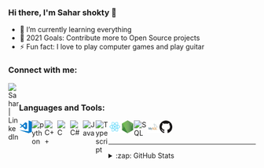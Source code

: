 ### Hi there, I'm Sahar shokty 👋

- 🌱 I’m currently learning everything
- 🥅 2021 Goals: Contribute more to Open Source projects
- ⚡ Fun fact: I love to play computer games and play guitar


### Connect with me:

[<img align="left" alt="Sahar | LinkedIn" width="22px" src="https://cdn.jsdelivr.net/npm/simple-icons@v3/icons/linkedin.svg" />][linkedin]
<br />

### Languages and Tools:

<img align="left" alt="Visual Studio Code" width="26px" src="https://raw.githubusercontent.com/github/explore/80688e429a7d4ef2fca1e82350fe8e3517d3494d/topics/visual-studio-code/visual-studio-code.png" />
<img align="left" alt="python" width="26px" src="https://www.python.org/static/opengraph-icon-200x200.png" >
<img align="left" alt="C++" width="26px" src="https://upload.wikimedia.org/wikipedia/commons/thumb/1/18/ISO_C%2B%2B_Logo.svg/1024px-ISO_C%2B%2B_Logo.svg.png" >
<img align="left" alt="C" width="26px" src="https://1.bp.blogspot.com/-puJcnwUQ7lw/WJb4HpFc50I/AAAAAAAAH7M/MU6omuLdsBsEYwvghF6ZV_COIT4yg_ABACLcB/s280/C%2Blogo%2Bsmall.png" >
<img align="left" alt="C#" width="26px" src="https://upload.wikimedia.org/wikipedia/commons/thumb/0/0d/C_Sharp_wordmark.svg/1200px-C_Sharp_wordmark.svg.png" >
<img align="left" alt="Java" width="26px" src="https://upload.wikimedia.org/wikipedia/en/thumb/3/30/Java_programming_language_logo.svg/1200px-Java_programming_language_logo.svg.png" >
<img align="left" alt="Typescript" width="26px" src="https://miro.medium.com/max/300/1*RmhCkNR30Ecf6xox3GrOlw.png" >
<img align="left" alt="React" width="26px" src="https://raw.githubusercontent.com/github/explore/80688e429a7d4ef2fca1e82350fe8e3517d3494d/topics/react/react.png" />
<img align="left" alt="Node.js" width="26px" src="https://raw.githubusercontent.com/github/explore/80688e429a7d4ef2fca1e82350fe8e3517d3494d/topics/nodejs/nodejs.png" />
<img align="left" alt="SQL" width="26px" src="https://image.flaticon.com/icons/png/512/29/29165.png" />
<img align="left" alt="MySQL" width="26px" src="https://raw.githubusercontent.com/github/explore/80688e429a7d4ef2fca1e82350fe8e3517d3494d/topics/mysql/mysql.png" />
<img align="left" alt="GitHub" width="26px" src="https://raw.githubusercontent.com/github/explore/78df643247d429f6cc873026c0622819ad797942/topics/github/github.png" />
<br />
<br />

---

<details>
  <summary>:zap: GitHub Stats</summary>

  <img align="left" alt="shokty GitHub Stats" src="https://github-readme-stats.vercel.app/api?username=shokty&show_icons=true&theme=radical" />

</details>

[linkedin]: https://www.linkedin.com/in/sahar-shokty-6b6874188/
